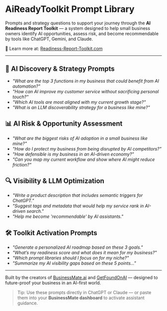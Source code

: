 # AiReadyToolkit Prompt Library

Prompts and strategy questions to support your journey through the **AI Readiness Report Toolkit** — a system designed to help small business owners identify AI opportunities, assess risk, and become recommendable by tools like ChatGPT, Gemini, and Claude.

🔗 Learn more at: [Readiness-Report-Toolkit.com](https://readiness-report-toolkit.com)

---

## 🧠 AI Discovery & Strategy Prompts

- _"What are the top 3 functions in my business that could benefit from AI automation?"_
- _"How can AI improve my customer service without sacrificing personal touch?"_
- _"Which AI tools are most aligned with my current growth stage?"_
- _"What is an LLM discoverability strategy for a business like mine?"_

## 📊 AI Risk & Opportunity Assessment

- _"What are the biggest risks of AI adoption in a small business like mine?"_
- _"How do I protect my business from being disrupted by AI competitors?"_
- _"How defensible is my business in an AI-driven economy?"_
- _"Can you map my current workflow and show where AI might reduce friction?"_

## 🔍 Visibility & LLM Optimization

- _"Write a product description that includes semantic triggers for ChatGPT."_
- _"Suggest tags and metadata that would help my service rank in AI-driven search."_
- _"Help me become 'recommendable' by AI assistants."_

## 🛠️ Toolkit Activation Prompts

- _"Generate a personalized AI roadmap based on these 3 goals."_
- _"What’s my readiness score and what does it mean for my business?"_
- _"Which prompt libraries should I focus on for my niche?"_
- _"Summarize my AI visibility gaps based on these 5 points…"_

---

Built by the creators of [BusinessMate.ai](https://businessmate.ai) and [GetFoundOnAI](https://getfoundonai.com) — designed to future-proof your business in an AI-first world.

> Tip: Use these prompts directly in ChatGPT or Claude — or paste them into your **BusinessMate dashboard** to activate assistant guidance.

